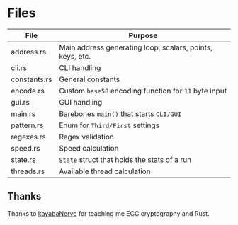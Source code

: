 # Files
| File         | Purpose |
|--------------|---------|
| address.rs   | Main address generating loop, scalars, points, keys, etc.
| cli.rs       | CLI handling
| constants.rs | General constants
| encode.rs    | Custom `base58` encoding function for `11` byte input
| gui.rs       | GUI handling
| main.rs      | Barebones `main()` that starts `CLI/GUI`
| pattern.rs   | Enum for `Third/First` settings
| regexes.rs   | Regex validation
| speed.rs     | Speed calculation
| state.rs     | `State` struct that holds the stats of a run
| threads.rs   | Available thread calculation

## Thanks
Thanks to [kayabaNerve](https://github.com/kayabaNerve) for teaching me ECC cryptography and Rust.
